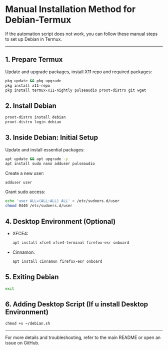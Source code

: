 # Manual Installation Method for Debian-Termux

If the automation script does not work, you can follow these manual steps to set up Debian in Termux.

---

## 1. Prepare Termux
Update and upgrade packages, install X11 repo and required packages:
```sh
pkg update && pkg upgrade
pkg install x11-repo
pkg install termux-x11-nightly pulseaudio proot-distro git wget
```

## 2. Install Debian
```sh
proot-distro install debian
proot-distro login debian
```

## 3. Inside Debian: Initial Setup
Update and install essential packages:
```sh
apt update && apt upgrade -y
apt install sudo nano adduser pulseaudio
```

Create a new user:
```sh
adduser user
```
Grant sudo access:
```sh
echo 'user ALL=(ALL:ALL) ALL' > /etc/sudoers.d/user
chmod 0440 /etc/sudoers.d/user
```

## 4. Desktop Environment (Optional)
- XFCE4:
  ```sh
  apt install xfce4 xfce4-terminal firefox-esr onboard
  ```
- Cinnamon:
  ```sh
  apt install cinnamon firefox-esr onboard
  ```

## 5. Exiting Debian
```sh
exit
```

## 6. Adding Desktop Script (If u install Desktop Environment)
```curl -fsSL https://raw.githubusercontent.com/flasherxgapple/debian-termux/master/debian.sh -o ~/debian.sh
chmod +x ~/debian.sh
```

---

For more details and troubleshooting, refer to the main README or open an issue on GitHub.
